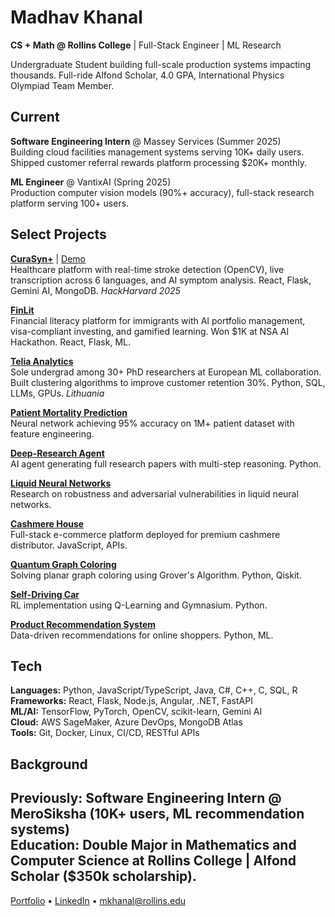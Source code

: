 # Madhav Khanal

**CS + Math @ Rollins College** | Full-Stack Engineer | ML Research

Undergraduate Student building full-scale production systems impacting thousands. Full-ride Alfond Scholar, 4.0 GPA, International Physics Olympiad Team Member.

## Current

**Software Engineering Intern** @ Massey Services (Summer 2025)  
Building cloud facilities management systems serving 10K+ daily users. Shipped customer referral rewards platform processing $20K+ monthly.

**ML Engineer** @ VantixAI (Spring 2025)  
Production computer vision models (90%+ accuracy), full-stack research platform serving 100+ users.

## Select Projects

**[CuraSyn+](https://github.com/actionproject-madhav/HackHarvard)** | [Demo](https://curasyn.onrender.com)  
Healthcare platform with real-time stroke detection (OpenCV), live transcription across 6 languages, and AI symptom analysis. React, Flask, Gemini AI, MongoDB. *HackHarvard 2025*

**[FinLit](https://github.com/actionproject-madhav/NSAhack)**  
Financial literacy platform for immigrants with AI portfolio management, visa-compliant investing, and gamified learning. Won $1K at NSA AI Hackathon. React, Flask, ML.

**[Telia Analytics](https://github.com/actionproject-madhav/Telia_Analytics_Workshop)**  
Sole undergrad among 30+ PhD researchers at European ML collaboration. Built clustering algorithms to improve customer retention 30%. Python, SQL, LLMs, GPUs. *Lithuania*

**[Patient Mortality Prediction](https://github.com/actionproject-madhav/PatientMortality)**  
Neural network achieving 95% accuracy on 1M+ patient dataset with feature engineering.

**[Deep-Research Agent](https://github.com/actionproject-madhav/Deep-Research)**  
AI agent generating full research papers with multi-step reasoning. Python.

**[Liquid Neural Networks](https://github.com/actionproject-madhav/Liquid_Neural_Networks)**  
Research on robustness and adversarial vulnerabilities in liquid neural networks.

**[Cashmere House](https://github.com/actionproject-madhav/Cashmere-House-Website)**  
Full-stack e-commerce platform deployed for premium cashmere distributor. JavaScript, APIs.

**[Quantum Graph Coloring](https://github.com/actionproject-madhav/Quantum_Graph_Coloring)**  
Solving planar graph coloring using Grover's Algorithm. Python, Qiskit.

**[Self-Driving Car](https://github.com/actionproject-madhav/Reinforcement-Learning-Self-Driving-Car)**  
RL implementation using Q-Learning and Gymnasium. Python.

**[Product Recommendation System](https://github.com/actionproject-madhav/ProductRecommendationSystem)**  
Data-driven recommendations for online shoppers. Python, ML.

## Tech

**Languages:** Python, JavaScript/TypeScript, Java, C#, C++, C, SQL, R  
**Frameworks:** React, Flask, Node.js, Angular, .NET, FastAPI  
**ML/AI:** TensorFlow, PyTorch, OpenCV, scikit-learn, Gemini AI  
**Cloud:** AWS SageMaker, Azure DevOps, MongoDB Atlas  
**Tools:** Git, Docker, Linux, CI/CD, RESTful APIs

## Background

Previously: Software Engineering Intern @ MeroSiksha (10K+ users, ML recommendation systems)  
Education: Double Major in Mathematics and Computer Science at Rollins College | Alfond Scholar ($350k scholarship).
---

[Portfolio](https://github.com/actionproject-madhav/my_portfolio) • [LinkedIn](https://linkedin.com/in/Madhav) • mkhanal@rollins.edu
